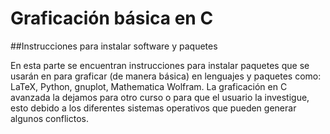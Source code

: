 # Graficación básica en C
##Instrucciones para instalar software y paquetes

En esta parte se encuentran instrucciones para instalar paquetes que se usarán 
en para graficar (de manera básica) en lenguajes y paquetes como: LaTeX, Python, gnuplot, Mathematica Wolfram.
La graficación en C avanzada la dejamos para otro curso o para que el usuario la investigue, 
esto debido a los diferentes sistemas operativos que pueden generar algunos conflictos.
